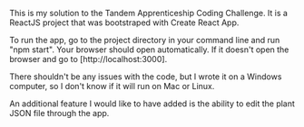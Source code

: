 This is my solution to the Tandem Apprenticeship Coding Challenge. It is a ReactJS project that was bootstraped with Create React App. 

To run the app, go to the project directory in your command line and run "npm start". Your browser should open automatically. If it doesn't open the browser and go to [http://localhost:3000].

There shouldn't be any issues with the code, but I wrote it on a Windows computer, so I don't know if it will run on Mac or Linux.

An additional feature I would like to have added is the ability to edit the plant JSON file through the app.